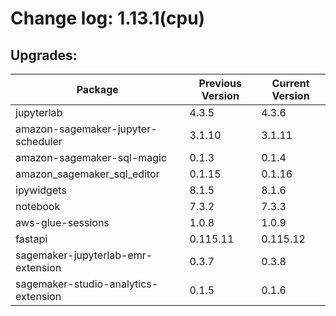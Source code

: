 # Change log: 1.13.1(cpu)

## Upgrades: 

Package | Previous Version | Current Version
---|---|---
jupyterlab|4.3.5|4.3.6
amazon-sagemaker-jupyter-scheduler|3.1.10|3.1.11
amazon-sagemaker-sql-magic|0.1.3|0.1.4
amazon_sagemaker_sql_editor|0.1.15|0.1.16
ipywidgets|8.1.5|8.1.6
notebook|7.3.2|7.3.3
aws-glue-sessions|1.0.8|1.0.9
fastapi|0.115.11|0.115.12
sagemaker-jupyterlab-emr-extension|0.3.7|0.3.8
sagemaker-studio-analytics-extension|0.1.5|0.1.6
